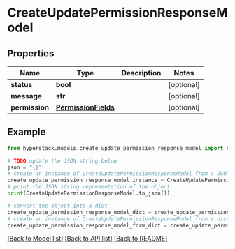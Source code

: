 # CreateUpdatePermissionResponseModel


## Properties

Name | Type | Description | Notes
------------ | ------------- | ------------- | -------------
**status** | **bool** |  | [optional] 
**message** | **str** |  | [optional] 
**permission** | [**PermissionFields**](PermissionFields.md) |  | [optional] 

## Example

```python
from hyperstack.models.create_update_permission_response_model import CreateUpdatePermissionResponseModel

# TODO update the JSON string below
json = "{}"
# create an instance of CreateUpdatePermissionResponseModel from a JSON string
create_update_permission_response_model_instance = CreateUpdatePermissionResponseModel.from_json(json)
# print the JSON string representation of the object
print(CreateUpdatePermissionResponseModel.to_json())

# convert the object into a dict
create_update_permission_response_model_dict = create_update_permission_response_model_instance.to_dict()
# create an instance of CreateUpdatePermissionResponseModel from a dict
create_update_permission_response_model_form_dict = create_update_permission_response_model.from_dict(create_update_permission_response_model_dict)
```
[[Back to Model list]](../README.md#documentation-for-models) [[Back to API list]](../README.md#documentation-for-api-endpoints) [[Back to README]](../README.md)


